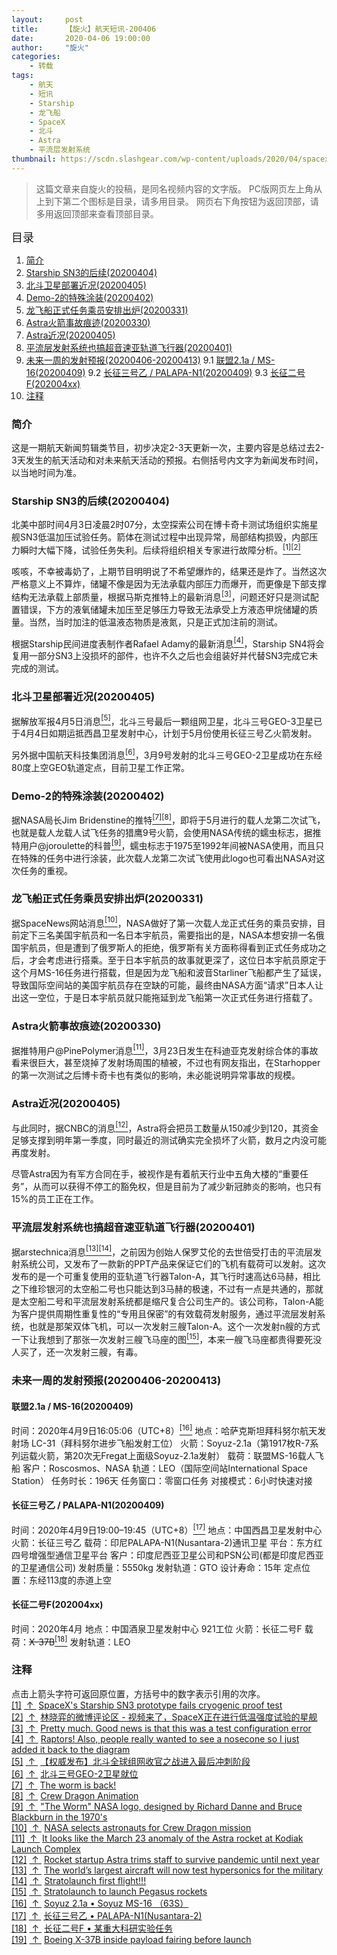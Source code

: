```yaml
---
layout:     post
title:      【旋火】航天短讯-200406
date:       2020-04-06 19:00:00
author:     "旋火"
categories:
    - 转载
tags:
    - 航天
    - 短讯
    - Starship
    - 龙飞船
    - SpaceX
    - 北斗
    - Astra
    - 平流层发射系统
thumbnail: https://scdn.slashgear.com/wp-content/uploads/2020/04/spacex-starship-sn3-pressure-test-fail-1280x720.jpg"
---
```

>这篇文章来自旋火的投稿，是同名视频内容的文字版。
>PC版网页左上角从上到下第二个图标是目录，请多用目录。
>网页右下角按钮为返回顶部，请多用返回顶部来查看顶部目录。

<escape><font size=4>目录</font></escape>

1. [简介](#简介)
2. [Starship SN3的后续(20200404)](#Starship-SN3的后续-20200404)
3. [北斗卫星部署近况(20200405)](#北斗卫星部署近况-20200405)
4. [Demo-2的特殊涂装(20200402)](#Demo-2的特殊涂装-20200402)
5. [龙飞船正式任务乘员安排出炉(20200331)](#龙飞船正式任务乘员安排出炉-20200331)
6. [Astra火箭事故痕迹(20200330)](#Astra火箭事故痕迹-20200330)
7. [Astra近况(20200405)](#Astra近况-20200405)
8. [平流层发射系统也搞超音速亚轨道飞行器(20200401)](#平流层发射系统也搞超音速亚轨道飞行器-20200401)
9. [未来一周的发射预报(20200406-20200413)](#未来一周的发射预报-20200406-20200413)
   9.1 [联盟2.1a / MS-16(20200409)](#联盟2-1a-MS-16-20200409)
   9.2 [长征三号乙 / PALAPA-N1(20200409)](#长征三号乙-PALAPA-N1-20200409)
   9.3 [长征二号F(202004xx)](#长征二号F-202004xx)
10. [注释](#注释)

### 简介

这是一期航天新闻剪辑类节目，初步决定2-3天更新一次，主要内容是总结过去2-3天发生的航天活动和对未来航天活动的预报。右侧括号内文字为新闻发布时间，以当地时间为准。

### Starship SN3的后续(20200404)

北美中部时间4月3日凌晨2时07分，太空探索公司在博卡奇卡测试场组织实施星舰SN3低温加压试验任务。箭体在测试过程中出现异常，局部结构损毁，内部压力瞬时大幅下降，试验任务失利。后续将组织相关专家进行故障分析。<escape><a name = "ref_1_s"><a href="#ref_1_d"><sup>[1]</sup></a></a><a name = "ref_2_s"><a href="#ref_2_d"><sup>[2]</sup></a></a></escape>

咳咳，不幸被毒奶了，上期节目明明说了不希望爆炸的，结果还是炸了。当然这次严格意义上不算炸，储罐不像是因为无法承载内部压力而爆开，而更像是下部支撑结构无法承载上部质量，根据马斯克推特上的最新消息<escape><a name = "ref_3_s"><a href="#ref_3_d"><sup>[3]</sup></a></a></escape>，问题还好只是测试配置错误，下方的液氧储罐未加压至足够压力导致无法承受上方液态甲烷储罐的质量。当然，当时加注的低温液态物质是液氮，只是正式加注前的测试。

根据Starship民间进度表制作者Rafael Adamy的最新消息<escape><a name = "ref_4_s"><a href="#ref_4_d"><sup>[4]</sup></a></a></escape>，Starship SN4将会复用一部分SN3上没损坏的部件，也许不久之后也会组装好并代替SN3完成它未完成的测试。

### 北斗卫星部署近况(20200405)

据解放军报4月5日消息<escape><a name = "ref_5_s"><a href="#ref_5_d"><sup>[5]</sup></a></a></escape>，北斗三号最后一颗组网卫星，北斗三号GEO-3卫星已于4月4日如期运抵西昌卫星发射中心，计划于5月份使用长征三号乙火箭发射。

另外据中国航天科技集团消息<escape><a name = "ref_6_s"><a href="#ref_6_d"><sup>[6]</sup></a></a></escape>，3月9号发射的北斗三号GEO-2卫星成功在东经80度上空GEO轨道定点，目前卫星工作正常。

### Demo-2的特殊涂装(20200402)

据NASA局长Jim Bridenstine的推特<escape><a name = "ref_7_s"><a href="#ref_7_d"><sup>[7]</sup></a></a><a name = "ref_8_s"><a href="#ref_8_d"><sup>[8]</sup></a></a></escape>，即将于5月进行的载人龙第二次试飞，也就是载人龙载人试飞任务的猎鹰9号火箭，会使用NASA传统的蠕虫标志，据推特用户@joroulette的科普<escape><a name = "ref_9_s"><a href="#ref_9_d"><sup>[9]</sup></a></a></escape>，蠕虫标志于1975至1992年间被NASA使用，而且只在特殊的任务中进行涂装，此次载人龙第二次试飞使用此logo也可看出NASA对这次任务的重视。

### 龙飞船正式任务乘员安排出炉(20200331)

据SpaceNews网站消息<escape><a name = "ref_10_s"><a href="#ref_10_d"><sup>[10]</sup></a></a></escape>，NASA做好了第一次载人龙正式任务的乘员安排，目前定下三名美国宇航员和一名日本宇航员，需要指出的是，NASA本想安排一名俄国宇航员，但是遭到了俄罗斯人的拒绝，俄罗斯有关方面称得看到正式任务成功之后，才会考虑进行搭乘。至于日本宇航员的故事就更深了，这位日本宇航员原定于这个月MS-16任务进行搭载，但是因为龙飞船和波音Starliner飞船都产生了延误，导致国际空间站的美国宇航员存在空缺的可能，最终由NASA方面“请求”日本人让出这一空位，于是日本宇航员就只能拖延到龙飞船第一次正式任务进行搭载了。

### Astra火箭事故痕迹(20200330)

据推特用户@PinePolymer消息<escape><a name = "ref_11_s"><a href="#ref_11_d"><sup>[11]</sup></a></a></escape>，3月23日发生在科迪亚克发射综合体的事故看来很巨大，甚至烧掉了发射场周围的植被，不过也有网友指出，在Starhopper的第一次测试之后博卡奇卡也有类似的影响，未必能说明异常事故的规模。

### Astra近况(20200405)

与此同时，据CNBC的消息<escape><a name = "ref_12_s"><a href="#ref_12_d"><sup>[12]</sup></a></a></escape>，Astra将会把员工数量从150减少到120，其资金足够支撑到明年第一季度，同时最近的测试确实完全损坏了火箭，数月之内没可能再度发射。

尽管Astra因为有军方合同在手，被视作是有着航天行业中五角大楼的“重要任务”，从而可以获得不停工的豁免权，但是目前为了减少新冠肺炎的影响，也只有15%的员工正在工作。

### 平流层发射系统也搞超音速亚轨道飞行器(20200401)

据arstechnica消息<escape><a name = "ref_13_s"><a href="#ref_13_d"><sup>[13]</sup></a></a><a name = "ref_14_s"><a href="#ref_14_d"><sup>[14]</sup></a></a></escape>，之前因为创始人保罗艾伦的去世倍受打击的平流层发射系统公司，又发布了一款新的PPT产品来保证它们的飞机有载荷可以发射。这次发布的是一个可重复使用的亚轨道飞行器Talon-A，其飞行时速高达6马赫，相比之下维珍银河的太空船二号也只能达到3马赫的极速，不过有一点是共通的，那就是太空船二号和平流层发射系统都是缩尺复合公司生产的。该公司称，Talon-A能为客户提供周期性重复性的“专用且保密”的有效载荷发射服务，通过平流层发射系统，也就是那架双体飞机，可以一次发射三艘Talon-A。这个一次发射n艘的方式一下让我想到了那张一次发射三艘飞马座的图<escape><a name = "ref_15_s"><a href="#ref_15_d"><sup>[15]</sup></a></a></escape>，本来一艘飞马座都贵得要死没人买了，还一次发射三艘，有毒。

### 未来一周的发射预报(20200406-20200413)

#### 联盟2.1a / MS-16(20200409)

时间：2020年4月9日16:05:06（UTC+8）<escape><a name = "ref_16_s"><a href="#ref_16_d"><sup>[16]</sup></a></a></escape>
地点：哈萨克斯坦拜科努尔航天发射场 LC-31（拜科努尔进步飞船发射工位）
火箭：Soyuz-2.1a（第1917枚R-7系列运载火箭，第20次无Fregat上面级Soyuz-2.1a发射）
载荷：联盟MS-16载人飞船
客户：Roscosmos、NASA
轨道：LEO（国际空间站International Space Station）
任务时长：196天
任务窗口：零窗口任务
对接模式：6小时快速对接

#### 长征三号乙 / PALAPA-N1(20200409)

时间：2020年4月9日19:00–19:45（UTC+8）<escape><a name = "ref_17_s"><a href="#ref_17_d"><sup>[17]</sup></a></a></escape>
地点：中国西昌卫星发射中心
火箭：长征三号乙
载荷：印尼PALAPA-N1(Nusantara-2)通讯卫星
平台：东方红四号增强型通信卫星平台
客户：印度尼西亚卫星公司和PSN公司(都是印度尼西亚的卫星通信公司)
发射质量：5550kg
发射轨道：GTO
设计寿命：15年
定点位置：东经113度的赤道上空

#### 长征二号F(202004xx)

时间：2020年4月
地点：中国酒泉卫星发射中心 921工位
火箭：长征二号F
载荷：~~X-37B~~<escape><a name = "ref_18_s"><a href="#ref_18_d"><sup>[18]</sup></a></a></escape>
发射轨道：LEO

### 注释

点击上箭头字符可返回原位置，方括号中的数字表示引用的次序。
<escape></br><a name = "ref_1_d"><a href = "#ref_1_d">[1]</a></a>&nbsp;<a href = "#ref_1_s">&nbsp;↑&nbsp;</a>&nbsp;<a href = "https://youtu.be/wFXQ5SRCy74">SpaceX's Starship SN3 prototype fails cryogenic proof test</a></br><a name = "ref_2_d"><a href = "#ref_2_d">[2]</a></a>&nbsp;<a href = "#ref_2_s">&nbsp;↑&nbsp;</a>&nbsp;<a href = "https://www.weibo.com/5549194014/IBCgVBrM5">林晓弈的微博评论区 - 视频来了，SpaceX正在进行低温强度试验的星舰</a></br><a name = "ref_3_d"><a href = "#ref_3_d">[3]</a></a>&nbsp;<a href = "#ref_3_s">&nbsp;↑&nbsp;</a>&nbsp;<a href = "https://twitter.com/elonmusk/status/1246677676733104130">Pretty much. Good news is that this was a test configuration error</a></br><a name = "ref_4_d"><a href = "#ref_4_d">[4]</a></a>&nbsp;<a href = "#ref_4_s">&nbsp;↑&nbsp;</a>&nbsp;<a href = "https://twitter.com/fael097/status/1246908622493401088">Raptors! Also, people really wanted to see a nosecone so I just added it back to the diagram</a></br><a name = "ref_5_d"><a href = "#ref_5_d">[5]</a></a>&nbsp;<a href = "#ref_5_s">&nbsp;↑&nbsp;</a>&nbsp;<a href = "https://mp.weixin.qq.com/s/rUlWsFyazUdCJdKvPTIz9w">【权威发布】北斗全球组网收官之战进入最后冲刺阶段</a></br><a name = "ref_6_d"><a href = "#ref_6_d">[6]</a></a>&nbsp;<a href = "#ref_6_s">&nbsp;↑&nbsp;</a>&nbsp;<a href = "http://www.spacechina.com/n25/n2014789/n2014804/c2875623/content.html">北斗三号GEO-2卫星就位</a></br><a name = "ref_7_d"><a href = "#ref_7_d">[7]</a></a>&nbsp;<a href = "#ref_7_s">&nbsp;↑&nbsp;</a>&nbsp;<a href = "https://twitter.com/JimBridenstine/status/1245744389692981259">The worm is back! </a></br><a name = "ref_8_d"><a href = "#ref_8_d">[8]</a></a>&nbsp;<a href = "#ref_8_s">&nbsp;↑&nbsp;</a>&nbsp;<a href = "https://youtu.be/sZlzYzyREAI">Crew Dragon Animation</a></br><a name = "ref_9_d"><a href = "#ref_9_d">[9]</a></a>&nbsp;<a href = "#ref_9_s">&nbsp;↑&nbsp;</a>&nbsp;<a href = "https://twitter.com/joroulette/status/1245746940152877056">"The Worm" NASA logo, designed by Richard Danne and Bruce Blackburn in the 1970's</a></br><a name = "ref_10_d"><a href = "#ref_10_d">[10]</a></a>&nbsp;<a href = "#ref_10_s">&nbsp;↑&nbsp;</a>&nbsp;<a href = "https://spacenews.com/nasa-selects-astronauts-for-crew-dragon-mission/">NASA selects astronauts for Crew Dragon mission</a></br><a name = "ref_11_d"><a href = "#ref_11_d">[11]</a></a>&nbsp;<a href = "#ref_11_s">&nbsp;↑&nbsp;</a>&nbsp;<a href = "https://twitter.com/PinePolymer/status/1245346208471752707">It looks like the March 23 anomaly of the Astra rocket at Kodiak Launch Complex</a></br><a name = "ref_12_d"><a href = "#ref_12_d">[12]</a></a>&nbsp;<a href = "#ref_12_s">&nbsp;↑&nbsp;</a>&nbsp;<a href = "https://www.cnbc.com/2020/04/05/rocket-startup-astra-trims-staff-to-survive-pandemic-until-next-year.html">Rocket startup Astra trims staff to survive pandemic until next year</a></br><a name = "ref_13_d"><a href = "#ref_13_d">[13]</a></a>&nbsp;<a href = "#ref_13_s">&nbsp;↑&nbsp;</a>&nbsp;<a href = "https://arstechnica.com/science/2020/04/the-worlds-largest-aircraft-will-now-test-hypersonics-for-the-military">The world’s largest aircraft will now test hypersonics for the military</a></br><a name = "ref_14_d"><a href = "#ref_14_d">[14]</a></a>&nbsp;<a href = "#ref_14_s">&nbsp;↑&nbsp;</a>&nbsp;<a href = "https://youtu.be/Hku8TH9NKfw">Stratolaunch first flight!!!</a></br><a name = "ref_15_d"><a href = "#ref_15_d">[15]</a></a>&nbsp;<a href = "#ref_15_s">&nbsp;↑&nbsp;</a>&nbsp;<a href = "https://spacenews.com/stratolaunch-to-launch-pegasus-rockets/">Stratolaunch to launch Pegasus rockets</a></br><a name = "ref_16_d"><a href = "#ref_16_d">[16]</a></a>&nbsp;<a href = "#ref_16_s">&nbsp;↑&nbsp;</a>&nbsp;<a href = "http://www.spaceflightfans.cn/event/soyuz-2-1a-rocket-launch-soyuz-ms-16%ef%bc%8862s%ef%bc%89">Soyuz 2.1a • Soyuz MS-16 （63S）</a></br><a name = "ref_17_d"><a href = "#ref_17_d">[17]</a></a>&nbsp;<a href = "#ref_17_s">&nbsp;↑&nbsp;</a>&nbsp;<a href = "http://www.spaceflightfans.cn/event/long-march-3b-rokcet-launch-palapa-n1-communication-satellite">长征三号乙 • PALAPA-N1(Nusantara-2)</a></br><a name = "ref_18_d"><a href = "#ref_18_d">[18]</a></a>&nbsp;<a href = "#ref_18_s">&nbsp;↑&nbsp;</a>&nbsp;<a href = "http://www.spaceflightfans.cn/event/china-long-march-2f-rocket-launch">长征二号F • 某重大科研实验任务</a></br><a name = "ref_19_d"><a href = "#ref_19_d">[19]</a></a>&nbsp;<a href = "#ref_19_s">&nbsp;↑&nbsp;</a>&nbsp;<a href = "https://zh.wikipedia.org/wiki/File:Boeing_X-37B_inside_payload_fairing_before_launch.jpg">Boeing X-37B inside payload fairing before launch</a></escape>

